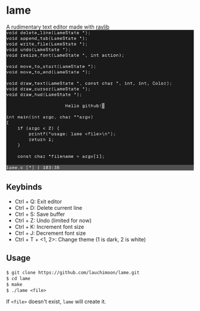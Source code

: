 # lame
A rudimentary text editor made with [raylib](https://github.com/raysan5/raylib)
![](https://raw.githubusercontent.com/lauchimoon/lame/refs/heads/main/assets/ss.png)

## Keybinds
- Ctrl + Q: Exit editor
- Ctrl + D: Delete current line
- Ctrl + S: Save buffer
- Ctrl + Z: Undo (limited for now)
- Ctrl + K: Increment font size
- Ctrl + J: Decrement font size
- Ctrl + T + <1, 2>: Change theme (1 is dark, 2 is white)

## Usage
```
$ git clone https://github.com/lauchimoon/lame.git
$ cd lame
$ make
$ ./lame <file>
```
If `<file>` doesn't exist, `lame` will create it.
